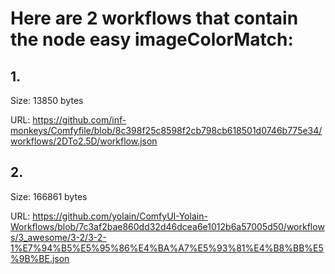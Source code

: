 # Here are 2 workflows that contain the node easy imageColorMatch:

## 1. 

Size: 13850 bytes

URL: https://github.com/inf-monkeys/Comfyfile/blob/8c398f25c8598f2cb798cb618501d0746b775e34/workflows/2DTo2.5D/workflow.json

## 2. 

Size: 166861 bytes

URL: https://github.com/yolain/ComfyUI-Yolain-Workflows/blob/7c3af2bae860dd32d46dcea6e1012b6a57005d50/workflows/3_awesome/3-2/3-2-1%E7%94%B5%E5%95%86%E4%BA%A7%E5%93%81%E4%B8%BB%E5%9B%BE.json


